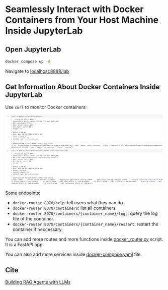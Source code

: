 # Seamlessly Interact with Docker Containers from Your Host Machine Inside JupyterLab

## Open JupyterLab

```bash
docker compose up -d
```

Navigate to [localhost:8888/lab](localhost:8888/lab)

## Get Information About Docker Containers Inside JupyterLab

Use `curl` to monitor Docker containers:

![curl-docker](assets/curl-docker.png)

Some endpoints:

- `docker-router:8070/help`: tell users what they can do.
- `docker-router:8070/containers`: list all containers.
- `docker-router:8070/containers/{container_name}/logs`: query the log file of the container.
- `docker-router:8070/containers/{container_name}/restart`: restart the container if neccessary.

You can add more routes and more functions inside [docker_router.py](docker_router.py) script. It is a FastAPI app.

You can also add more services inside [docker-compose.yaml](docker-compose.yaml) file.

## Cite

[Building RAG Agents with LLMs](https://resources.nvidia.com/en-us-ai-large-language-models/building-rag-agents-with-llms-dli-course?lx=Hh_Qnz)